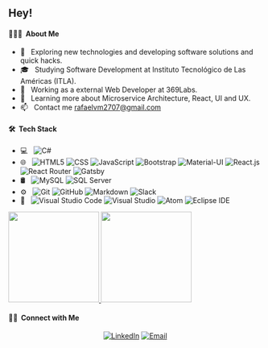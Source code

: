 
## Hey!

#### 👨🏻‍💻 &nbsp;About Me

- 🤔 &nbsp; Exploring new technologies and developing software solutions and quick hacks.
- 🎓 &nbsp; Studying Software Development at Instituto Tecnológico de Las Américas (ITLA).
- 💼 &nbsp; Working as a external Web Developer at 369Labs.
- 🌱 &nbsp; Learning more about Microservice Architecture, React, UI and UX.
- 📫 &nbsp; Contact me rafaelvm2707@gmail.com
<!-- ✍️ &nbsp; Pursuing Graphic Design and Blog Writing as hobbies/side hustles. -->

#### 🛠 &nbsp;Tech Stack

- 💻 &nbsp;
  <!--![Python](https://img.shields.io/badge/-Python-333333?style=flat&logo=python)-->
  <!--![Java](https://img.shields.io/badge/-Java-333333?style=flat&logo=Java&logoColor=007396)-->
  ![C#](https://img.shields.io/badge/-C_Sharp-A8B9CC?style=flat&logo=C&logoColor=000000)
- 🌐 &nbsp;
  ![HTML5](https://img.shields.io/badge/-HTML5-E34F26?style=flat&logo=HTML5&logoColor=ffffff)
  ![CSS](https://img.shields.io/badge/-CSS3-1572B6?style=flat&logo=CSS3&logoColor=ffffff)
  ![JavaScript](https://img.shields.io/badge/-JavaScript-F7DF1E?style=flat&logo=javascript&logoColor=000000)
  ![Bootstrap](https://img.shields.io/badge/-Bootstrap-563D7C?style=flat&logo=Bootstrap&logoColor=ffffff)
  ![Material-UI](https://img.shields.io/badge/-Material_UI-0081CB?style=flat&logo=Material-UI&logoColor=ffffff)
  <!--![Node.js](https://img.shields.io/badge/-Node.js-333333?style=flat&logo=node.js)-->
  ![React.js](https://img.shields.io/badge/-React_js-61DAFB?style=flat&logo=react&logoColor=000000)
  ![React Router](https://img.shields.io/badge/-React_Router-CA4245?style=flat&logo=React-Router&logoColor=ffffff)
  ![Gatsby](https://img.shields.io/badge/-Gatsby-663399?style=flat&logo=Gatsby&logoColor=ffffff)
- 🛢 &nbsp;
  ![MySQL](https://img.shields.io/badge/-MySQL-4479A1?style=flat&logo=MySQL&logoColor=ffffff)
  ![SQL Server](https://img.shields.io/badge/-Microsoft_SQL_Server-CC2927?style=flat&logo=Microsoft-SQL-Server&logoColor=ffffff)
- ⚙️ &nbsp;
  ![Git](https://img.shields.io/badge/-Git-F05032?style=flat&logo=Git&logoColor=ffffff)
  ![GitHub](https://img.shields.io/badge/-GitHub-181717?style=flat&logo=GitHub&logoColor=ffffff)
  ![Markdown](https://img.shields.io/badge/-Markdown-000000?style=flat&logo=Markdown&logoColor=ffffff)
  ![Slack](https://img.shields.io/badge/-Slack-4A154B?style=flat&logo=Slack&logoColor=ffffff)
- 🔧 &nbsp;
  ![Visual Studio Code](https://img.shields.io/badge/-Visual_Studio_Code-007ACC?style=flat&logo=Visual-Studio-Code&logoColor=ffffff)
  ![Visual Studio](https://img.shields.io/badge/-Visual_Studio-5C2D91?style=flat&logo=Visual-Studio&logoColor=ffffff)
  ![Atom](https://img.shields.io/badge/-Atom-66595C?style=flat&logo=Atom&logoColor=ffffff)
  ![Eclipse IDE](https://img.shields.io/badge/-Eclipse_IDE-2C2255?style=flat&logo=Eclipse-IDE&logoColor=ffffff)
<!-- 🖥 &nbsp;
  ![Illustrator](https://img.shields.io/badge/-Illustrator-333333?style=flat&logo=adobe-illustrator)
  ![Photoshop](https://img.shields.io/badge/-Photoshop-333333?style=flat&logo=adobe-photoshop)
  ![InDesign](https://img.shields.io/badge/-InDesign-333333?style=flat&logo=adobe-indesign)-->

<a target="_blank" href="https://github.com/rafavilomar">
  <img height="180em" src="https://github-readme-stats-eight-theta.vercel.app/api?username=rafavilomar&show_icons=true&theme=react&include_all_commits=true&count_private=true" />
  <img height="180em" src="https://github-readme-stats-eight-theta.vercel.app/api/top-langs/?username=rafavilomar&layout=compact&langs_count=8&theme=react" />
</a>

#### 🤝🏻 &nbsp;Connect with Me

<p align="center">
<!--<a href="https://www.adityavsingh.com/"><img alt="Website" src="https://img.shields.io/badge/Website-www.adityavsingh.com-blue?style=flat-square&logo=google-chrome"></a>-->
<a target="_blank" href="https://www.linkedin.com/in/rafael-vilomar-165536174/"><img alt="LinkedIn" src="http://img.shields.io/badge/LinkedIn-Rafael%20Vilomar-black?style=flat-square&logo=LinkedIn&labelColor=0077B5&logoColor=ffffff"></a>
<!--<a href="https://www.instagram.com/adityavs_/"><img alt="Instagram" src="https://img.shields.io/badge/Instagram-adityavs__-blue?style=flat-square&logo=instagram"></a>-->
<a target="_blank" href="mailto:rafaelvm2707@gmail.com"><img alt="Email" src="http://img.shields.io/badge/Gmail-rafaelvm2707@gmail.com-black?style=flat-square&logo=Gmail&labelColor=D14836&logoColor=ffffff"></a>
</p>

    
<!--
**RafaelVilomar/RafaelVilomar** is a ✨ _special_ ✨ repository because its `README.md` (this file) appears on your GitHub profile.

Here are some ideas to get you started:

- 🔭 I’m currently working on ...
- 🌱 I’m currently learning ...
- 👯 I’m looking to collaborate on ...
- 🤔 I’m looking for help with ...
- 💬 Ask me about ...
- 📫 How to reach me: ...
- 😄 Pronouns: ...
- ⚡ Fun fact: ...
-->
